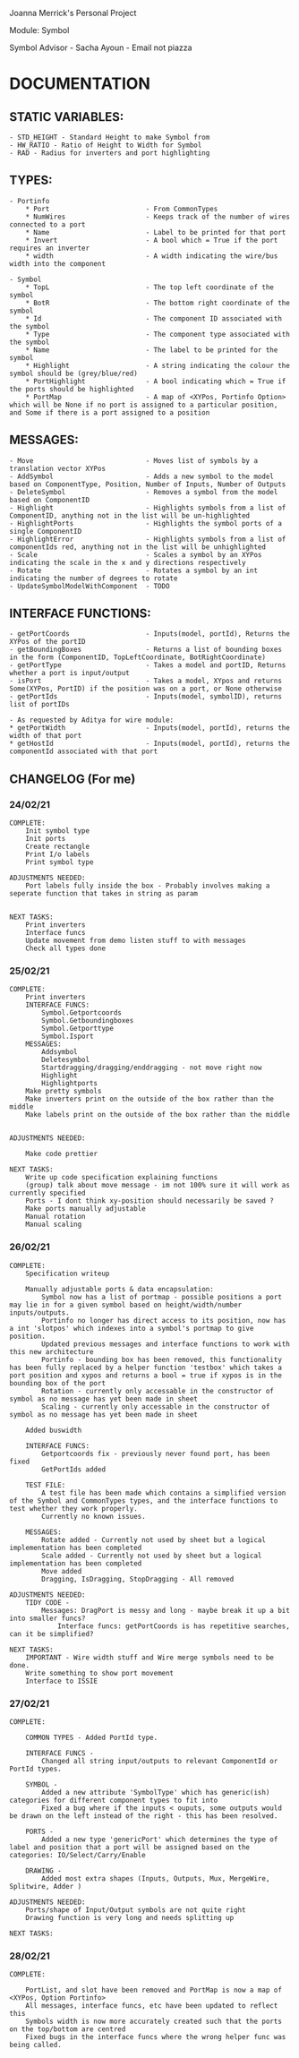 Joanna Merrick's Personal Project

Module: Symbol

Symbol Advisor  - Sacha Ayoun - Email not piazza

# DOCUMENTATION

## STATIC VARIABLES:
    - STD_HEIGHT - Standard Height to make Symbol from
    - HW_RATIO - Ratio of Height to Width for Symbol
    - RAD - Radius for inverters and port highlighting

## TYPES:
    
    - Portinfo
        * Port                        - From CommonTypes
        * NumWires                    - Keeps track of the number of wires connected to a port 
        * Name                        - Label to be printed for that port
        * Invert                      - A bool which = True if the port requires an inverter
        * width                       - A width indicating the wire/bus width into the component

    - Symbol
        * TopL                        - The top left coordinate of the symbol
        * BotR                        - The bottom right coordinate of the symbol
        * Id                          - The component ID associated with the symbol
        * Type                        - The component type associated with the symbol
        * Name                        - The label to be printed for the symbol
        * Highlight                   - A string indicating the colour the symbol should be (grey/blue/red)
        * PortHighlight               - A bool indicating which = True if the ports should be highlighted
        * PortMap                     - A map of <XYPos, Portinfo Option> which will be None if no port is assigned to a particular position, and Some if there is a port assigned to a position

## MESSAGES:
    - Move                            - Moves list of symbols by a translation vector XYPos
    - AddSymbol                       - Adds a new symbol to the model based on ComponentType, Position, Number of Inputs, Number of Outputs
    - DeleteSymbol                    - Removes a symbol from the model based on ComponentID
    - Highlight                       - Highlights symbols from a list of ComponentID, anything not in the list will be un-highlighted
    - HighlightPorts                  - Highlights the symbol ports of a single ComponentID 
    - HighlightError                  - Highlights symbols from a list of componentIds red, anything not in the list will be unhighlighted
    - Scale                           - Scales a symbol by an XYPos indicating the scale in the x and y directions respectively
    - Rotate                          - Rotates a symbol by an int indicating the number of degrees to rotate
    - UpdateSymbolModelWithComponent  - TODO

## INTERFACE FUNCTIONS:
    - getPortCoords                   - Inputs(model, portId), Returns the XYPos of the portID
    - getBoundingBoxes                - Returns a list of bounding boxes in the form (ComponentID, TopLeftCoordinate, BotRightCoordinate)
    - getPortType                     - Takes a model and portID, Returns whether a port is input/output
    - isPort                          - Takes a model, XYpos and returns Some(XYPos, PortID) if the position was on a port, or None otherwise
    - getPortIds                      - Inputs(model, symbolID), returns list of portIDs
    
    - As requested by Aditya for wire module:
    * getPortWidth                    - Inputs(model, portId), returns the width of that port
    * getHostId                       - Inputs(model, portId), returns the componentId associated with that port



## CHANGELOG (For me)

### 24/02/21
   
    COMPLETE: 
        Init symbol type
        Init ports
        Create rectangle
        Print I/o labels
        Print symbol type

    ADJUSTMENTS NEEDED: 
        Port labels fully inside the box - Probably involves making a seperate function that takes in string as param
        

    NEXT TASKS:
        Print inverters
        Interface funcs
        Update movement from demo listen stuff to with messages
        Check all types done

### 25/02/21

    COMPLETE:
        Print inverters
        INTERFACE FUNCS:
            Symbol.Getportcoords
            Symbol.Getboundingboxes
            Symbol.Getporttype
            Symbol.Isport
        MESSAGES:
            Addsymbol
            Deletesymbol
            Startdragging/dragging/enddragging - not move right now
            Highlight
            Highlightports
        Make pretty symbols
        Make inverters print on the outside of the box rather than the middle
        Make labels print on the outside of the box rather than the middle


    ADJUSTMENTS NEEDED:
        
        Make code prettier
    
    NEXT TASKS:
        Write up code specification explaining functions
        (group) talk about move message - im not 100% sure it will work as currently specified
        Ports - I dont think xy-position should necessarily be saved ? 
        Make ports manually adjustable
        Manual rotation
        Manual scaling

### 26/02/21
    
    COMPLETE:
        Specification writeup
        
        Manually adjustable ports & data encapsulation:
            Symbol now has a list of portmap - possible positions a port may lie in for a given symbol based on height/width/number inputs/outputs.
            Portinfo no longer has direct access to its position, now has a int 'slotpos' which indexes into a symbol's portmap to give position.
            Updated previous messages and interface functions to work with this new architecture
            Portinfo - bounding box has been removed, this functionality has been fully replaced by a helper function 'testbox' which takes a port position and xypos and returns a bool = true if xypos is in the bounding box of the port
            Rotation - currently only accessable in the constructor of symbol as no message has yet been made in sheet
            Scaling - currently only accessable in the constructor of symbol as no message has yet been made in sheet
        
        Added buswidth

        INTERFACE FUNCS:
            Getportcoords fix - previously never found port, has been fixed
            GetPortIds added
        
        TEST FILE:
            A test file has been made which contains a simplified version of the Symbol and CommonTypes types, and the interface functions to test whether they work properly.
            Currently no known issues.
        
        MESSAGES:
            Rotate added - Currently not used by sheet but a logical implementation has been completed
            Scale added - Currently not used by sheet but a logical implementation has been completed
            Move added
            Dragging, IsDragging, StopDragging - All removed
    
    ADJUSTMENTS NEEDED:
        TIDY CODE - 
            Messages: DragPort is messy and long - maybe break it up a bit into smaller funcs?
                Interface funcs: getPortCoords is has repetitive searches, can it be simplified?

    NEXT TASKS:
        IMPORTANT - Wire width stuff and Wire merge symbols need to be done.
        Write something to show port movement
        Interface to ISSIE
        
### 27/02/21
    
    COMPLETE:

        COMMON TYPES - Added PortId type.

        INTERFACE FUNCS -
            Changed all string input/outputs to relevant ComponentId or PortId types.
        
        SYMBOL -
            Added a new attribute 'SymbolType' which has generic(ish) categories for different component types to fit into
            Fixed a bug where if the inputs < ouputs, some outputs would be drawn on the left instead of the right - this has been resolved.

        PORTS -
            Added a new type 'genericPort' which determines the type of label and position that a port will be assigned based on the categories: IO/Select/Carry/Enable

        DRAWING - 
            Added most extra shapes (Inputs, Outputs, Mux, MergeWire, Splitwire, Adder )
    
    ADJUSTMENTS NEEDED:
        Ports/shape of Input/Output symbols are not quite right
        Drawing function is very long and needs splitting up

    NEXT TASKS:


### 28/02/21

    COMPLETE:
        
        PortList, and slot have been removed and PortMap is now a map of <XYPos, Option Portinfo>
        All messages, interface funcs, etc have been updated to reflect this
        Symbols width is now more accurately created such that the ports on the top/bottom are centred
        Fixed bugs in the interface funcs where the wrong helper func was being called.

